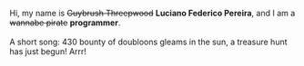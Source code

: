 Hi, my name is ~~Guybrush Threepwood~~ **Luciano Federico Pereira**, and I am a ~~wannabe pirate~~ **programmer**.<br><br>A short song: 430 bounty of doubloons gleams in the sun, a treasure hunt has just begun! Arrr!
